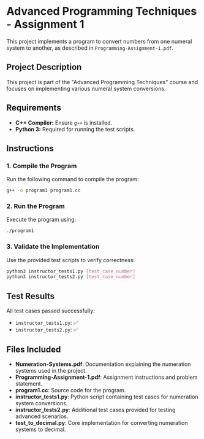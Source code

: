 # Advanced Programming Techniques - Assignment 1

This project implements a program to convert numbers from one numeral system to another, as described in `Programming-Assignment-1.pdf`.

## Project Description
This project is part of the "Advanced Programming Techniques" course and focuses on implementing various numeral system conversions.

## Requirements

- **C++ Compiler:** Ensure `g++` is installed.
- **Python 3:** Required for running the test scripts.

## Instructions

### 1. Compile the Program
Run the following command to compile the program:
```bash
g++ -o program1 program1.cc
```

### 2. Run the Program
Execute the program using:
```bash
./program1
```

### 3. Validate the Implementation
Use the provided test scripts to verify correctness:
```bash
python3 instructor_tests1.py [test_case_number]
python3 instructor_tests2.py [test_case_number]
```

## Test Results

All test cases passed successfully:
- `instructor_tests1.py`: ✅
- `instructor_tests2.py`: ✅

## Files Included

- **Numeration-Systems.pdf**: Documentation explaining the numeration systems used in the project.
- **Programming-Assignment-1.pdf**: Assignment instructions and problem statement.
- **program1.cc**: Source code for the program.
- **instructor_tests1.py**: Python script containing test cases for numeration system conversions.
- **instructor_tests2.py**: Additional test cases provided for testing advanced scenarios.
- **test_to_decimal.py**: Core implementation for converting numeration systems to decimal.
```
